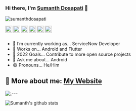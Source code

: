 ### Hi there, I'm [Sumanth Dosapati](https://sumanthdosapati.github.io) 👋

<p align="left"> <img src="https://komarev.com/ghpvc/?username=sumanthdosapati&label=Views&color=blue&style=plastic" alt="sumanthdosapati" /> </p>

<a href="https://wa.me/7731824240/">
  <img align="left" alt="Sumanth's Whatsapp" width="22px" src="https://cdn.jsdelivr.net/npm/simple-icons@v3/icons/whatsapp.svg" />
</a>

<a href="https://instagram.com/sumanth_dosapati/">
  <img align="left" alt="Sumanth's Instagram" width="22px" src="https://cdn.jsdelivr.net/npm/simple-icons@v3/icons/instagram.svg" />
</a>

<a href="https://linkedin.com/in/sumanthdosapati">
  <img align="left" alt="Sumanth's Linkdein" width="22px" src="https://cdn.jsdelivr.net/npm/simple-icons@v3/icons/linkedin.svg" />
</a>

<a href="https://github.com/sumanthdosapati">
  <img align="left" alt="Sumanth's Github" width="22px" src="https://cdn.jsdelivr.net/npm/simple-icons@v3/icons/github.svg" />
</a>

<a href="https://t.me/sumanthdosapati">
  <img align="left" alt="Sumanth's Telegram" width="22px" src="https://cdn.jsdelivr.net/npm/simple-icons@v3/icons/telegram.svg" />
</a>

<a href="https://twitter.com/sumanthdosapati">
  <img align="left" alt="Sumanth's Twitter" width="22px" src="https://cdn.jsdelivr.net/npm/simple-icons@v3/icons/twitter.svg" />
</a>

<br/>
<br/>


- 🔭 I’m currently working as... ServiceNow Developer
- 🌱 Works on... Android and Flutter
- 🤔  2022 Goals... Contribute to more open source projects
- 💬 Ask me about... Android 
- 😄 Pronouns... He/Him

🔗 More about me: [My Website](https://sumanthdosapati.github.io/)
---
<a href="https://github.com/sumanthdosapati">
  <img align="center" src="https://github-readme-stats.vercel.app/api/top-langs/?username=sumanthdosapati&theme=light&hide_langs_below=1" />
</a>
---

![Sumanth's github stats](https://github-readme-stats.vercel.app/api?username=sumanthdosapati&show_icons=true&hide_border=true)



